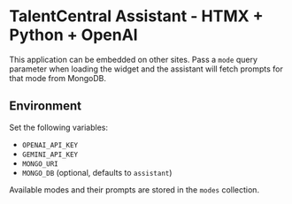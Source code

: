 # TalentCentral Assistant - HTMX + Python + OpenAI

This application can be embedded on other sites. Pass a `mode` query parameter
when loading the widget and the assistant will fetch prompts for that mode from
MongoDB.

## Environment

Set the following variables:

- `OPENAI_API_KEY`
- `GEMINI_API_KEY`
- `MONGO_URI`
- `MONGO_DB` (optional, defaults to `assistant`)

Available modes and their prompts are stored in the `modes` collection.